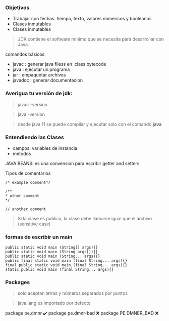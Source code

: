 ### Objetivos 

- Trabajar con fechas. tiempo, texto, valores númericos y booleanos
- Clases inmutables
- Clases inmutables


> JDK contiene el software minimo que se necesita para desarrollar con Java.

comandos básicos
- javac : generar java filess en .class bytecode
- java : ejecutar un programa
- jar : empaquetar archivos
- javadoc : generar documentacion

### Averigua tu versión de jdk:
> javac -version

> java -version

> desde java 11 se puede compilar y ejecutar solo con el comando **java**



### Entendiendo las Clases
- campos: variables de instancia
- metodos 

JAVA BEANS: es una convension para escribir getter and setters

Tipos de comentarios

```
/* example comment*/

/**
* other comment
*/

// another comment

```


> Si la clase es publica, la clase debe llamarse igual que el archivo (sensitive case)

### formas de escribir un main

```
public static void main (String[] args){}
public static void main (String args[]){}
public static void main (String... args){}
public final static void main (final String... args){}
final public static void main (final String... args){}
static public void main (final String... args){}
```


### Packages
> solo aceptan letras y números separados por puntos

> java.lang es importado por defecto


package pe.dmnr :heavy_check_mark:
package pe.dmnr-bad :x:
package PE.DMNER_BAD :x:

